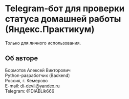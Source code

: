 # Telegram-бот для проверки статуса домашней работы (Яндекс.Практикум)

Только для личного использования.

## Об авторе

Бормотов Алексей Викторович  
Python-разработчик (Backend)  
Россия, г. Кемерово  
E-mail: di-devil@yandex.ru  
Telegram: @DIABLik666
